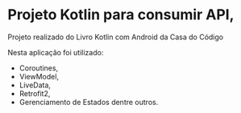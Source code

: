 # Projeto Kotlin para consumir API, 
Projeto realizado do Livro Kotlin com Android da Casa do Código

Nesta aplicação foi utilizado: 
- Coroutines,
- ViewModel,
- LiveData,
- Retrofit2,
- Gerenciamento de Estados dentre outros.

